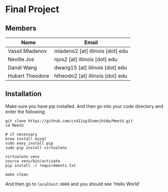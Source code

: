 # Final Project


## Members
Name | Email
---- | -----
Vassil Mladenov | mladeno2 [at] illinois [dot] edu
Neville Jos | njos2 [at] illinois [dot] edu
Dandi Wang | dwang15 [at] illinois [dot] edu
Hubert Theodore | htheodo2 [at] illinois [dot] edu

## Installation

Make sure you have pip installed. And then go into your code directory and enter the following:

```
git clone https://github.com/cs411sp15vmnjhtdw/MeetU.git
cd MeetU

# if necessary
brew install mysql
sudo easy_install pip
sudo pip install virtualenv

virtualenv venv
source venv/bin/activate
pip install -r requirements.txt

make clean
```

And then go to `localhost:8000` and you should see 'Hello World'
